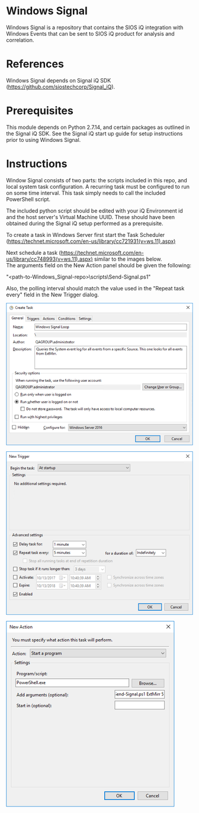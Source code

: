 # Windows Signal
Windows Signal is a repository that contains the SIOS iQ integration with Windows Events that can be sent to SIOS iQ product for analysis and correlation.

# References
Windows Signal depends on Signal iQ SDK (https://github.com/siostechcorp/Signal_iQ).

# Prerequisites
This module depends on Python 2.7.14, and certain packages as outlined in the Signal iQ SDK. See the Signal iQ start up guide for setup instructions prior to using Windows Signal.

# Instructions
Window Signal consists of two parts: the scripts included in this repo, and local system task configuration. A recurring task must be configured to run on some time interval. This task simply needs to call the included PowerShell script.

The included python script should be edited with your iQ Environment id and the host server's Virtual Machine UUID. These should have been obtained during the Signal iQ setup performed as a prerequisite.  

To create a task in Windows Server first start the Task Scheduler (https://technet.microsoft.com/en-us/library/cc721931(v=ws.11).aspx)  

Next schedule a task (https://technet.microsoft.com/en-us/library/cc748993(v=ws.11).aspx) similar to the images below.  
The arguments field on the New Action panel should be given the following:  

"<path-to-Windows_Signal-repo>\scripts\Send-Signal.ps1" <Event Log> <Source> <polling interval in minutes>  

Also, the polling interval should match the value used in the "Repeat task every" field in the New Trigger dialog.  

![Create Task Dialog](/screenshots/WindowsSignalTask01.png?raw=true "Create Task")

![New Trigger Dialog](/screenshots/WindowsSignalTask02.png?raw=true "New Trigger")

![New Action Dialog](/screenshots/WindowsSignalTask03.png?raw=true "New Action")
